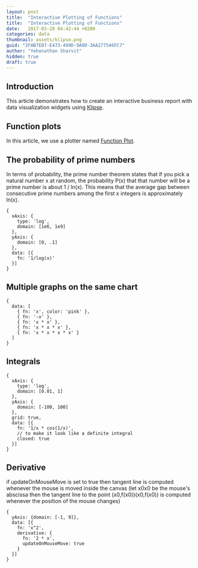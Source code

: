 ```yaml
---
layout: post
title:  "Interactive Plotting of Functions"
title:  "Interactive Plotting of Functions"
date:   2017-03-28 04:42:44 +0200
categories: data
thumbnail: assets/klipse.png
guid: "2FAB7E07-E473-499D-9A0D-3AA277546FC7"
author: "Yehonathan Sharvit"
hidden: true
draft: true
---
```


## Introduction

This article demonstrates how to create an interactive business report with data visualization widgets using [Klipse](https://github.com/viebel/klipse).



## Function plots

In this article, we use a plotter named [Function Plot](http://maurizzzio.github.io/function-plot/).





## The probability of prime numbers

In terms of probability, the prime number theorem states that if you pick a natural number x at random, the probability P(x) that that number will be a prime number is about 1 / ln(x). This means that the average gap between consecutive prime numbers among the first x integers is approximately ln(x).


~~~plot
{
  xAxis: {
    type: 'log', 
    domain: [1e6, 1e9]
  },
  yAxis: {
    domain: [0, .1] 
  },
  data: [{
    fn: '1/log(x)'
  }]
}	
~~~

## Multiple graphs on the same chart


~~~plot
{
  data: [
    { fn: 'x', color: 'pink' },
    { fn: '-x' },
    { fn: 'x * x' },
    { fn: 'x * x * x' },
    { fn: 'x * x * x * x' }
  ]
}
~~~

## Integrals


~~~plot
{
  xAxis: {
    type: 'log',
    domain: [0.01, 1]
  },
  yAxis: {
    domain: [-100, 100] 
  },
  grid: true,
  data: [{
    fn: '1/x * cos(1/x)',
    // to make it look like a definite integral
    closed: true
  }]
}
~~~

## Derivative

if updateOnMouseMove is set to true then tangent line is computed whenever the mouse is moved inside the canvas (let x0x0 be the mouse's abscissa then the tangent line to the point (x0,f(x0))(x0,f(x0)) is computed whenever the position of the mouse changes)


~~~plot
{
  yAxis: {domain: [-1, 9]},
  data: [{
    fn: 'x^2',
    derivative: {
      fn: '2 * x',
      updateOnMouseMove: true
    }
  }]
}
~~~

<style>
.klipse-container:not(:empty)   {
    background-color: white;
    border: solid gray 1px;
    margin-top: 5px;
}
</style>


